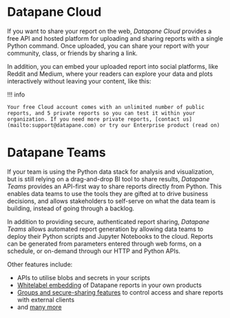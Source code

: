 # Datapane Cloud

If you want to share your report on the web, _Datapane Cloud_ provides a free API and hosted platform for uploading and sharing reports with a single Python command. Once uploaded, you can share your report with your community, class, or friends by sharing a link.

In addition, you can embed your uploaded report into social platforms, like Reddit and Medium, where your readers can explore your data and plots interactively without leaving your content, like this:

!!! info

    Your free Cloud account comes with an unlimited number of public reports, and 5 private reports so you can test it within your organization. If you need more private reports, [contact us](mailto:support@datapane.com) or try our Enterprise product (read on)

# Datapane Teams

If your team is using the Python data stack for analysis and visualization, but is still relying on a drag-and-drop BI tool to share results, _Datapane Teams_ provides an API-first way to share reports directly from Python. This enables data teams to use the tools they are gifted at to drive business decisions, and allows stakeholders to self-serve on what the data team is building, instead of going through a backlog.

In addition to providing secure, authenticated report sharing, _Datapane Teams_ allows automated report generation by allowing data teams to deploy their Python scripts and Jupyter Notebooks to the cloud. Reports can be generated from parameters entered through web forms, on a schedule, or on-demand through our HTTP and Python APIs.

Other features include:

-   APIs to utilise blobs and secrets in your scripts
-   [Whitelabel embedding](/tutorials/styling/global-styling/) of Datapane reports in your own products
-   [Groups and secure-sharing features](/concepts/datapane-teams/authentication-and-sharing/) to control access and share reports with external clients
-   and [many more](/concepts/datapane-teams/)
